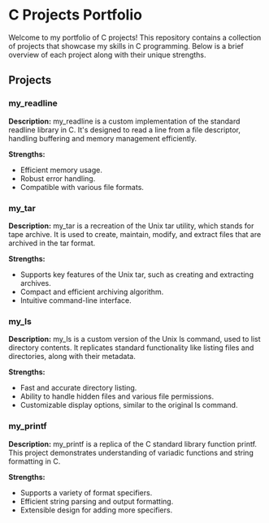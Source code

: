 # C Projects Portfolio

Welcome to my portfolio of C projects! This repository contains a collection of projects that showcase my skills in C programming. Below is a brief overview of each project along with their unique strengths.

## Projects

### my_readline

**Description:** my_readline is a custom implementation of the standard readline library in C. It's designed to read a line from a file descriptor, handling buffering and memory management efficiently.

**Strengths:**

- Efficient memory usage.
- Robust error handling.
- Compatible with various file formats.

### my_tar

**Description:** my_tar is a recreation of the Unix tar utility, which stands for tape archive. It is used to create, maintain, modify, and extract files that are archived in the tar format.

**Strengths:**

- Supports key features of the Unix tar, such as creating and extracting archives.
- Compact and efficient archiving algorithm.
- Intuitive command-line interface.

### my_ls

**Description:** my_ls is a custom version of the Unix ls command, used to list directory contents. It replicates standard functionality like listing files and directories, along with their metadata.

**Strengths:**

- Fast and accurate directory listing.
- Ability to handle hidden files and various file permissions.
- Customizable display options, similar to the original ls command.

### my_printf

**Description:** my_printf is a replica of the C standard library function printf. This project demonstrates understanding of variadic functions and string formatting in C.

**Strengths:**

- Supports a variety of format specifiers.
- Efficient string parsing and output formatting.
- Extensible design for adding more specifiers.
